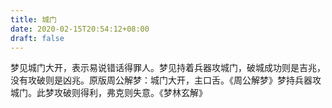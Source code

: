 ```yaml
---
title: 城门
date: 2020-02-15T20:54:12+08:00
draft: false
---
```


梦见城门大开，表示易说错话得罪人。梦见持着兵器攻城门，破城成功则是吉兆，没有攻破则是凶兆。原版周公解梦：城门大开，主口舌。《周公解梦》梦持兵器攻城门。此梦攻破则得利，弗克则失意。《梦林玄解》